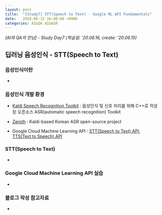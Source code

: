 ```yaml
---
layout: post
title:  "[Study7] STT(Speech to Text) - Google ML API Fundamentals"
date:   2020-06-15 16:00:00 +0900
categories: AI&QA AI&ASR
---
```


*[AI와 QA의 만남] - Study Day7 (학습일: '20.06.16, create: '20.06.15)*

## 딥러닝 음성인식 - STT(Speech to Text)

### 음성인식이란

- 

### 음성인식 개발 환경

- [Kaldi Speech Recognition Toolkit](https://github.com/kaldi-asr/kaldi) : 음성인식 및 신호 처리를 위해 C++로 작성된 오픈소스 ASR(automatic speech recognition) Toolkit

- [Zeroth](https://github.com/goodatlas/zeroth) : Kaldi-based Korean ASR open-source project

- Google Cloud Machine Learning API : [STT(Speech to Text) API](https://cloud.google.com/speech-to-text?hl=ko), [TTS(Text to Speech) API](https://cloud.google.com/text-to-speech?hl=ko)

### STT(Speech to Text)

- 

### Google Cloud Machine Learning API 실습

- 

### 블로그 작성 참고자료

- 

